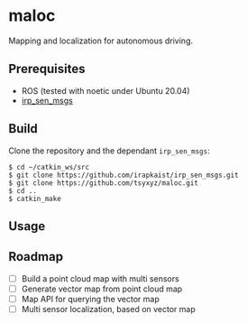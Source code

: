 # maloc

Mapping and localization for autonomous driving.

## Prerequisites

- ROS (tested with noetic under Ubuntu 20.04)
- [irp_sen_msgs](https://github.com/irapkaist/irp_sen_msgs)

## Build

Clone the repository and the dependant `irp_sen_msgs`:

```shell
$ cd ~/catkin_ws/src
$ git clone https://github.com/irapkaist/irp_sen_msgs.git
$ git clone https://github.com/tsyxyz/maloc.git
$ cd ..
$ catkin_make
```

## Usage


## Roadmap

- [ ] Build a point cloud map with multi sensors
- [ ] Generate vector map from point cloud map
- [ ] Map API for querying the vector map
- [ ] Multi sensor localization, based on vector map

